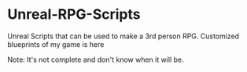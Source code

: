 # Unreal-RPG-Scripts
Unreal Scripts that can be used to make a 3rd person RPG.
Customized blueprints of my game is here


Note: It's not complete and don't know when it will be.
